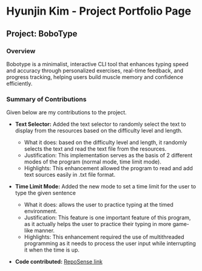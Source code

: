 # Hyunjin Kim - Project Portfolio Page

## Project: BoboType

### Overview

Bobotype is a minimalist, interactive CLI tool that enhances typing speed and accuracy through personalized
exercises, real-time feedback, and progress tracking, helping users build muscle memory and confidence
efficiently.

### Summary of Contributions

Given below are my contributions to the project.

- **Text Selector:**  Added the text selector to randomly select the text to display from the resources based on the difficulty level and length. 
    - What it does: based on the difficulty level and length, it randomly selects the text and read the text file from the resources.
    - Justification: This implementation serves as the basis of 2 different modes of the program (normal mode, time limit mode). 
    - Highlights: This enhancement allowed the program to read and add text sources easily in .txt file format. 

- **Time Limit Mode:** Added the new mode to set a time limit for the user to type the given sentence
    - What it does: allows the user to practice typing at the timed environment. 
    - Justification: This feature is one important feature of this program, as it actually helps the user to practice their typing in more game-like manner. 
    - Highlights: This enhancement required the use of multithreaded programming as it needs to process the user input while interrupting it when the time is up. 


- **Code contributed:** [RepoSense link](https://nus-cs2113-ay2425s2.github.io/tp-dashboard/?search=hyu&sort=groupTitle&sortWithin=title&timeframe=commit&mergegroup=&groupSelect=groupByRepos&breakdown=true&checkedFileTypes=docs~functional-code~test-code~other&since=2025-02-21&tabOpen=true&tabType=authorship&tabAuthor=hyunjinkim1112&tabRepo=AY2425S2-CS2113-F13-2%2Ftp%5Bmaster%5D&authorshipIsMergeGroup=false&authorshipFileTypes=docs~functional-code~test-code&authorshipIsBinaryFileTypeChecked=false&authorshipIsIgnoredFilesChecked=false)
